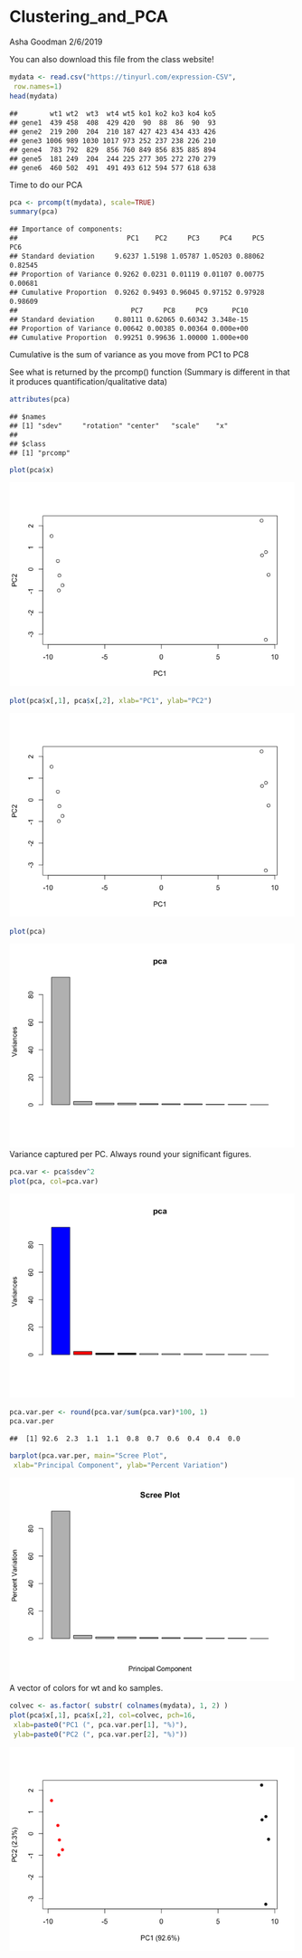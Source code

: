 Clustering\_and\_PCA
================
Asha Goodman
2/6/2019

You can also download this file from the class website!

``` r
mydata <- read.csv("https://tinyurl.com/expression-CSV",
 row.names=1)
head(mydata)
```

    ##        wt1 wt2  wt3  wt4 wt5 ko1 ko2 ko3 ko4 ko5
    ## gene1  439 458  408  429 420  90  88  86  90  93
    ## gene2  219 200  204  210 187 427 423 434 433 426
    ## gene3 1006 989 1030 1017 973 252 237 238 226 210
    ## gene4  783 792  829  856 760 849 856 835 885 894
    ## gene5  181 249  204  244 225 277 305 272 270 279
    ## gene6  460 502  491  491 493 612 594 577 618 638

Time to do our PCA

``` r
pca <- prcomp(t(mydata), scale=TRUE)
summary(pca)
```

    ## Importance of components:
    ##                           PC1    PC2     PC3     PC4     PC5     PC6
    ## Standard deviation     9.6237 1.5198 1.05787 1.05203 0.88062 0.82545
    ## Proportion of Variance 0.9262 0.0231 0.01119 0.01107 0.00775 0.00681
    ## Cumulative Proportion  0.9262 0.9493 0.96045 0.97152 0.97928 0.98609
    ##                            PC7     PC8     PC9      PC10
    ## Standard deviation     0.80111 0.62065 0.60342 3.348e-15
    ## Proportion of Variance 0.00642 0.00385 0.00364 0.000e+00
    ## Cumulative Proportion  0.99251 0.99636 1.00000 1.000e+00

Cumulative is the sum of variance as you move from PC1 to PC8

See what is returned by the prcomp() function (Summary is different in that it produces quantification/qualitative data)

``` r
attributes(pca)
```

    ## $names
    ## [1] "sdev"     "rotation" "center"   "scale"    "x"       
    ## 
    ## $class
    ## [1] "prcomp"

``` r
plot(pca$x)
```

![](ClusteringPlotsPCA_files/figure-markdown_github/unnamed-chunk-4-1.png)

``` r
plot(pca$x[,1], pca$x[,2], xlab="PC1", ylab="PC2") 
```

![](ClusteringPlotsPCA_files/figure-markdown_github/unnamed-chunk-4-2.png)

``` r
plot(pca)
```

![](ClusteringPlotsPCA_files/figure-markdown_github/unnamed-chunk-4-3.png) Variance captured per PC. Always round your significant figures.

``` r
pca.var <- pca$sdev^2
plot(pca, col=pca.var)
```

![](ClusteringPlotsPCA_files/figure-markdown_github/unnamed-chunk-5-1.png)

``` r
pca.var.per <- round(pca.var/sum(pca.var)*100, 1) 
pca.var.per
```

    ##  [1] 92.6  2.3  1.1  1.1  0.8  0.7  0.6  0.4  0.4  0.0

``` r
barplot(pca.var.per, main="Scree Plot",
 xlab="Principal Component", ylab="Percent Variation")
```

![](ClusteringPlotsPCA_files/figure-markdown_github/unnamed-chunk-6-1.png) A vector of colors for wt and ko samples.

``` r
colvec <- as.factor( substr( colnames(mydata), 1, 2) )
plot(pca$x[,1], pca$x[,2], col=colvec, pch=16,
 xlab=paste0("PC1 (", pca.var.per[1], "%)"),
 ylab=paste0("PC2 (", pca.var.per[2], "%)")) 
```

![](ClusteringPlotsPCA_files/figure-markdown_github/unnamed-chunk-7-1.png)
